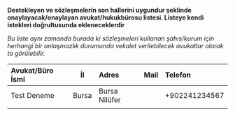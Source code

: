 **Destekleyen ve sözleşmelerin son hallerini uygundur şeklinde onaylayacak/onaylayan avukat/hukukbürosu listesi. Listeye kendi istekleri doğrultusunda ekleneceklerdir**

*Bu liste aynı zamanda burada ki sözleşmeleri kullanan şahıs/kurum için herhangi bir anlaşmazlık durumunda vekalet verilebilecek avukatlar olarak ta görülebilir.*

|Avukat/Büro İsmi|İl|Adres|Mail|Telefon|
|:---|:---:|:---|:---|:---|
|Test Deneme|Bursa|Bursa Nilüfer||+902241234567|
|   |   |   |   |   |

